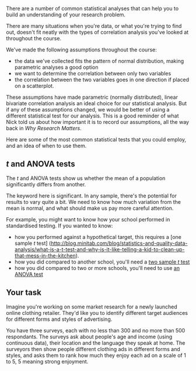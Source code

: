 There are a number of common statistical analyses that can help you to build an understanding of your research problem.

There are many situations when you're data, or what you're trying to find out, doesn't fit neatly with the types of correlation analysis you've looked at throughout the course.

We've made the following assumptions throughout the course:

* the data we've collected fits the pattern of normal distribution, making parametric analyses a good option
* we want to determine the correlation between only two variables 
* the correlation between the two variables goes in one direction if placed on a scatterplot.

These assumptions have made parametric (normally distributed), linear bivariate correlation analysis an ideal choice for our statistical analysis.  But if any of these assumptions changed, we would be better of using a different statistical test for our analysis.  This is a good reminder of what Nick told us about how important it is to record our assumptions, all the way back in _Why Research Matters_.

Here are some of the most common statistical tests that you could employ, and an idea of when to use them.

## _t_ and ANOVA tests

The _t_ and ANOVA tests show us whether the mean of a population significantly differs from another.  

The keyword here is significant.  In any sample, there's the potential for results to vary quite a bit.  We need to know how much variation from the mean is normal, and what should make us pay more careful attention.

For example, you might want to know how your school performed in standardised testing. If you wanted to know:

* how you performed against a hypothetical target, this requires a [one sample _t_ test] (http://blog.minitab.com/blog/statistics-and-quality-data-analysis/what-is-a-t-test-and-why-is-it-like-telling-a-kid-to-clean-up-that-mess-in-the-kitchen).
* how you did compared to another school, you'll need a [two sample _t_ test](link)
* how you did compared to two or more schools, you'll need to use [an ANOVA test](link)

## 



## Your task

Imagine you're working on some market research for a newly launched online clothing retailer.  They'd like you to identify different target audiences for different forms and styles of advertising.

You have three surveys, each with no less than 300 and no more than 500 respondants.  The surveys ask about people's age and income (using continuous data), their location and the language they speak at home. The surveyors then show people different clothing ads in different forms and styles, and asks them to rank how much they enjoy each ad on a scale of 1 to 5, 5 meaning strong enjoyment.



